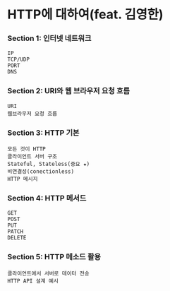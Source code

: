 # HTTP에 대하여(feat. 김영한)

### Section 1: 인터넷 네트워크
    IP
    TCP/UDP
    PORT
    DNS

### Section 2: URI와 웹 브라우저 요청 흐름
    URI
    웹브라우저 요청 흐름

### Section 3: HTTP 기본
    모든 것이 HTTP
    클라이언트 서버 구조
    Stateful, Stateless(중요 ★)
    비연결성(conectionless)
    HTTP 메시지

### Section 4: HTTP 메서드
    GET
    POST
    PUT
    PATCH
    DELETE

### Section 5: HTTP 메소드 활용
    클라이언트에서 서버로 데이터 전송
    HTTP API 설계 예시